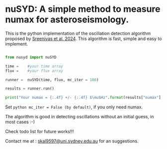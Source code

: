 # **nuSYD: A simple method to measure numax for asteroseismology.**

This is the python implementation of the oscillation detection algorithm proposed by [Sreenivas et al. 2024](https://academic.oup.com/mnras/article/530/3/3477/7643660?login=true). This algorithm is fast, simple and easy to implement.

```python

from nusyd import nuSYD

time =    #your time array
flux =    #your flux array

runner =  nuSYD(time, flux, mc_iter = 100)

results = runner.run()

print("Your numax = {:.4f} +/- {:.4f} $\mu$Hz".format(results["numax"], results["errors"])

```
Set ```python mc_iter = False (by default)```, if you only need numax.

The algorithm is good in detecting oscillations without an initial guess, in most cases :-)

Check todo list for future works!!!

Contact me at : skal9597@uni.sydney.edu.au for an suggestions.


